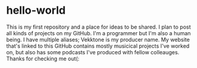 # hello-world
This is my first repository and a place for ideas to be shared.
I plan to post all kinds of projects on my GitHub. I'm a programmer but I'm also a human being.
I have multiple aliases; Vekktone is my producer name. 
My website that's linked to this GitHub contains mostly musicical projects I've worked on, but also has some podcasts I've produced with fellow colleauges.
Thanks for checking me out(:
